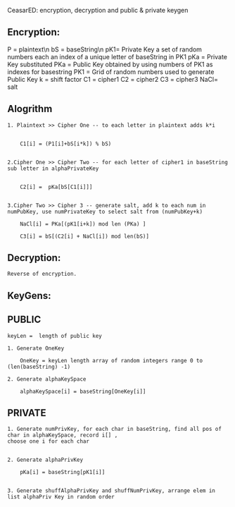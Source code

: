 CeasarED: encryption, decryption and public & private keygen


Encryption:
----------------

P = plaintext\n
bS = baseString\n
pK1=  Private Key a set of random numbers each an index of a unique letter of baseString in PK1
pKa = Private Key substituted 
PKa = Public Key obtained by using numbers of PK1 as indexes for basestring
PK1 = Grid of random numbers used to generate Public Key 
k = shift factor
C1 = cipher1
C2 = cipher2
C3 = cipher3
NaCl= salt


Alogrithm
----------------


    1. Plaintext >> Cipher One -- to each letter in plaintext adds k*i


        C1[i] = (P1[i]+bS[i*k]) % bS)


    2.Cipher One >> Cipher Two -- for each letter of cipher1 in baseString sub letter in alphaPrivateKey


        C2[i] =  pKa[bS[C1[i]]]


    3.Cipher Two >> Cipher 3 -- generate salt, add k to each num in numPubKey, use numPrivateKey to select salt from (numPubKey+k)

        NaCl[i] = PKa[(pK1[i+k]) mod len (PKa) ]

        C3[i] = bS[(C2[i] + NaCl[i]) mod len(bS)]



Decryption:
----------------

    Reverse of encryption.

KeyGens:
----------------

    
PUBLIC
----------------

    keyLen =  length of public key

    1. Generate OneKey

        OneKey = keyLen length array of random integers range 0 to (len(baseString) -1)
    
    2. Generate alphaKeySpace

        alphaKeySpace[i] = baseString[OneKey[i]]


    
PRIVATE
----------------

    1. Generate numPrivKey, for each char in baseString, find all pos of char in alphaKeySpace, record i[] ,
    choose one i for each char


    2. Generate alphaPrivKey

        pKa[i] = baseString[pK1[i]]


    3. Generate shuffAlphaPrivKey and shuffNumPrivKey, arrange elem in list alphaPriv Key in random order




